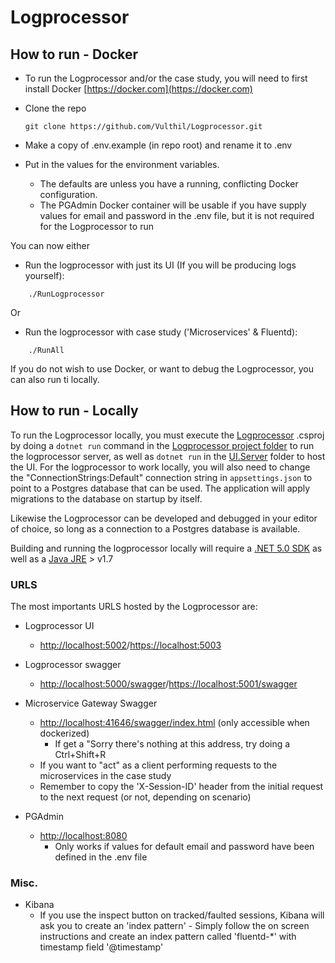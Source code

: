 # Logprocessor

## How to run - Docker
* To run the Logprocessor and/or the case study, you will need to first install Docker [https://docker.com](https://docker.com)

* Clone the repo
    ```
    git clone https://github.com/Vulthil/Logprocessor.git
    ```
* Make a copy of .env.example (in repo root) and rename it to .env
* Put in the values for the environment variables.
	* The defaults are unless you have a running, conflicting Docker configuration.
	* The PGAdmin Docker container will be usable if you have supply values for email and password in the .env file, but it is not required for the Logprocessor to run

You can now either
* Run the logprocessor with just its UI (If you will be producing logs yourself):
```
    ./RunLogprocessor
```

Or 
* Run the logprocessor with case study ('Microservices' & Fluentd):
```
    ./RunAll
```

If you do not wish to use Docker, or want to debug the Logprocessor, you can also run ti locally.
## How to run - Locally
To run the Logprocessor locally, you must execute the [Logprocessor](https://github.com/Vulthil/Logprocessor/tree/master/LogProcessor/LogProcessor) .csproj by doing a `dotnet run` command in the [Logprocessor project folder](https://github.com/Vulthil/Logprocessor/tree/master/LogProcessor/LogProcessor) to run the logprocessor server, as well as `dotnet run` in the [UI.Server](https://github.com/Vulthil/Logprocessor/tree/master/LogProcessor/UI/Server) folder to host the UI.
For the logprocessor to work locally, you will also need to change the "ConnectionStrings:Default" connection string in `appsettings.json` to point to a Postgres database that can be used. The application will apply migrations to the database on startup by itself.

Likewise the Logprocessor can be developed and debugged in your editor of choice, so long as a connection to a Postgres database is available.

Building and running the logprocessor locally will require a [.NET 5.0 SDK](https://dotnet.microsoft.com/download/dotnet/5.0) as well as a [Java JRE](https://www.java.com/en/download/manual.jsp) > v1.7


### URLS
The most importants URLS hosted by the Logprocessor are:
* Logprocessor UI
  * [http://localhost:5002](http://localhost:5002)/[https://localhost:5003](https://localhost:5003)
* Logprocessor swagger
  * [http://localhost:5000/swagger](http://localhost:5000/swagger)/[https://localhost:5001/swagger](https://localhost:5001/swagger)
* Microservice Gateway Swagger
  * [http://localhost:41646/swagger/index.html](http://localhost:41646/swagger/index.html) (only accessible when dockerized)
    * If get a  "Sorry there's nothing at this address, try doing a Ctrl+Shift+R
  * If you want to "act" as a client performing requests to the microservices in the case study
  * Remember to copy the 'X-Session-ID' header from the initial request to the next request (or not, depending on scenario) 

* PGAdmin
  * [http://localhost:8080](http://localhost:8080)
    * Only works if values for default email and password have been defined in the .env file
	
### Misc.
* Kibana
  * If you use the inspect button on tracked/faulted sessions, Kibana will ask you to create an 'index pattern' - Simply follow the on screen instructions and create an index pattern called 'fluentd-*' with timestamp field '@timestamp'
